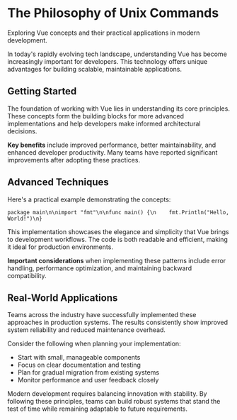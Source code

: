 # The Philosophy of Unix Commands

Exploring Vue concepts and their practical applications in modern development.

In today's rapidly evolving tech landscape, understanding Vue has become increasingly important for developers. This technology offers unique advantages for building scalable, maintainable applications.

## Getting Started

The foundation of working with Vue lies in understanding its core principles. These concepts form the building blocks for more advanced implementations and help developers make informed architectural decisions.

**Key benefits** include improved performance, better maintainability, and enhanced developer productivity. Many teams have reported significant improvements after adopting these practices.

## Advanced Techniques

Here's a practical example demonstrating the concepts:

<pre><code>package main\n\nimport "fmt"\n\nfunc main() {\n    fmt.Println("Hello, World!")\n}</code></pre>

This implementation showcases the elegance and simplicity that Vue brings to development workflows. The code is both readable and efficient, making it ideal for production environments.

**Important considerations** when implementing these patterns include error handling, performance optimization, and maintaining backward compatibility.

## Real-World Applications

Teams across the industry have successfully implemented these approaches in production systems. The results consistently show improved system reliability and reduced maintenance overhead.

Consider the following when planning your implementation:

- Start with small, manageable components
- Focus on clear documentation and testing
- Plan for gradual migration from existing systems
- Monitor performance and user feedback closely

Modern development requires balancing innovation with stability. By following these principles, teams can build robust systems that stand the test of time while remaining adaptable to future requirements.
